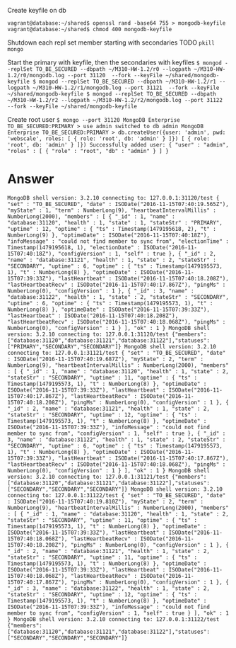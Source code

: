 Create keyfile on db

`
vagrant@database:~/shared$ openssl rand -base64 755 > mongodb-keyfile
vagrant@database:~/shared$ chmod 400 mongodb-keyfile
`

Shutdown each repl set member starting with secondaries
TODO
`
pkill mongo
`

Start the primary with keyfile, then the secondaries with keyfiles
`
$ mongod --replSet TO_BE_SECURED --dbpath ~/M310-HW-1.2/r0 --logpath ~/M310-HW-1.2/r0/mongodb.log --port 31120  --fork --keyFile ~/shared/mongodb-keyfile
$ mongod --replSet TO_BE_SECURED --dbpath ~/M310-HW-1.2/r1 --logpath ~/M310-HW-1.2/r1/mongodb.log --port 31121  --fork --keyFile ~/shared/mongodb-keyfile
$ mongod --replSet TO_BE_SECURED --dbpath ~/M310-HW-1.2/r2 --logpath ~/M310-HW-1.2/r2/mongodb.log --port 31122  --fork --keyFile ~/shared/mongodb-keyfile
`

Create root user
`
$ mongo --port 31120
MongoDB Enterprise TO_BE_SECURED:PRIMARY > use admin
switched to db admin
MongoDB Enterprise TO_BE_SECURED:PRIMARY > db.createUser({user: 'admin', pwd: 'webscale', roles: [ { role: 'root', db: 'admin' } ]})
 [ { role: 'root', db: 'admin' } ]})
Successfully added user: {
	"user" : "admin",
	"roles" : [
		{
			"role" : "root",
			"db" : "admin"
		}
	]
}
`


# Answer
`
MongoDB shell version: 3.2.10 connecting to: 127.0.0.1:31120/test { "set" : "TO_BE_SECURED", "date" : ISODate("2016-11-15T07:40:19.565Z"), "myState" : 1, "term" : NumberLong(9), "heartbeatIntervalMillis" : NumberLong(2000), "members" : [ { "_id" : 1, "name" : "database:31120", "health" : 1, "state" : 1, "stateStr" : "PRIMARY", "uptime" : 12, "optime" : { "ts" : Timestamp(1479195618, 2), "t" : NumberLong(9) }, "optimeDate" : ISODate("2016-11-15T07:40:18Z"), "infoMessage" : "could not find member to sync from", "electionTime" : Timestamp(1479195618, 1), "electionDate" : ISODate("2016-11-15T07:40:18Z"), "configVersion" : 1, "self" : true }, { "_id" : 2, "name" : "database:31121", "health" : 1, "state" : 2, "stateStr" : "SECONDARY", "uptime" : 6, "optime" : { "ts" : Timestamp(1479195573, 1), "t" : NumberLong(8) }, "optimeDate" : ISODate("2016-11-15T07:39:33Z"), "lastHeartbeat" : ISODate("2016-11-15T07:40:18.208Z"), "lastHeartbeatRecv" : ISODate("2016-11-15T07:40:17.867Z"), "pingMs" : NumberLong(0), "configVersion" : 1 }, { "_id" : 3, "name" : "database:31122", "health" : 1, "state" : 2, "stateStr" : "SECONDARY", "uptime" : 6, "optime" : { "ts" : Timestamp(1479195573, 1), "t" : NumberLong(8) }, "optimeDate" : ISODate("2016-11-15T07:39:33Z"), "lastHeartbeat" : ISODate("2016-11-15T07:40:18.208Z"), "lastHeartbeatRecv" : ISODate("2016-11-15T07:40:18.068Z"), "pingMs" : NumberLong(0), "configVersion" : 1 } ], "ok" : 1 }
MongoDB shell version: 3.2.10 connecting to: 127.0.0.1:31120/test {"members":["database:31120","database:31121","database:31122"],"statuses":["PRIMARY","SECONDARY","SECONDARY"]}
MongoDB shell version: 3.2.10 connecting to: 127.0.0.1:31121/test { "set" : "TO_BE_SECURED", "date" : ISODate("2016-11-15T07:40:19.687Z"), "myState" : 2, "term" : NumberLong(9), "heartbeatIntervalMillis" : NumberLong(2000), "members" : [ { "_id" : 1, "name" : "database:31120", "health" : 1, "state" : 2, "stateStr" : "SECONDARY", "uptime" : 11, "optime" : { "ts" : Timestamp(1479195573, 1), "t" : NumberLong(8) }, "optimeDate" : ISODate("2016-11-15T07:39:33Z"), "lastHeartbeat" : ISODate("2016-11-15T07:40:17.867Z"), "lastHeartbeatRecv" : ISODate("2016-11-15T07:40:18.208Z"), "pingMs" : NumberLong(0), "configVersion" : 1 }, { "_id" : 2, "name" : "database:31121", "health" : 1, "state" : 2, "stateStr" : "SECONDARY", "uptime" : 12, "optime" : { "ts" : Timestamp(1479195573, 1), "t" : NumberLong(8) }, "optimeDate" : ISODate("2016-11-15T07:39:33Z"), "infoMessage" : "could not find member to sync from", "configVersion" : 1, "self" : true }, { "_id" : 3, "name" : "database:31122", "health" : 1, "state" : 2, "stateStr" : "SECONDARY", "uptime" : 6, "optime" : { "ts" : Timestamp(1479195573, 1), "t" : NumberLong(8) }, "optimeDate" : ISODate("2016-11-15T07:39:33Z"), "lastHeartbeat" : ISODate("2016-11-15T07:40:17.867Z"), "lastHeartbeatRecv" : ISODate("2016-11-15T07:40:18.068Z"), "pingMs" : NumberLong(0), "configVersion" : 1 } ], "ok" : 1 }
MongoDB shell version: 3.2.10 connecting to: 127.0.0.1:31121/test {"members":["database:31120","database:31121","database:31122"],"statuses":["SECONDARY","SECONDARY","SECONDARY"]}
MongoDB shell version: 3.2.10 connecting to: 127.0.0.1:31122/test { "set" : "TO_BE_SECURED", "date" : ISODate("2016-11-15T07:40:19.810Z"), "myState" : 2, "term" : NumberLong(9), "heartbeatIntervalMillis" : NumberLong(2000), "members" : [ { "_id" : 1, "name" : "database:31120", "health" : 1, "state" : 2, "stateStr" : "SECONDARY", "uptime" : 11, "optime" : { "ts" : Timestamp(1479195573, 1), "t" : NumberLong(8) }, "optimeDate" : ISODate("2016-11-15T07:39:33Z"), "lastHeartbeat" : ISODate("2016-11-15T07:40:18.068Z"), "lastHeartbeatRecv" : ISODate("2016-11-15T07:40:18.208Z"), "pingMs" : NumberLong(0), "configVersion" : 1 }, { "_id" : 2, "name" : "database:31121", "health" : 1, "state" : 2, "stateStr" : "SECONDARY", "uptime" : 11, "optime" : { "ts" : Timestamp(1479195573, 1), "t" : NumberLong(8) }, "optimeDate" : ISODate("2016-11-15T07:39:33Z"), "lastHeartbeat" : ISODate("2016-11-15T07:40:18.068Z"), "lastHeartbeatRecv" : ISODate("2016-11-15T07:40:17.867Z"), "pingMs" : NumberLong(0), "configVersion" : 1 }, { "_id" : 3, "name" : "database:31122", "health" : 1, "state" : 2, "stateStr" : "SECONDARY", "uptime" : 12, "optime" : { "ts" : Timestamp(1479195573, 1), "t" : NumberLong(8) }, "optimeDate" : ISODate("2016-11-15T07:39:33Z"), "infoMessage" : "could not find member to sync from", "configVersion" : 1, "self" : true } ], "ok" : 1 }
MongoDB shell version: 3.2.10 connecting to: 127.0.0.1:31122/test {"members":["database:31120","database:31121","database:31122"],"statuses":["SECONDARY","SECONDARY","SECONDARY"]}
`